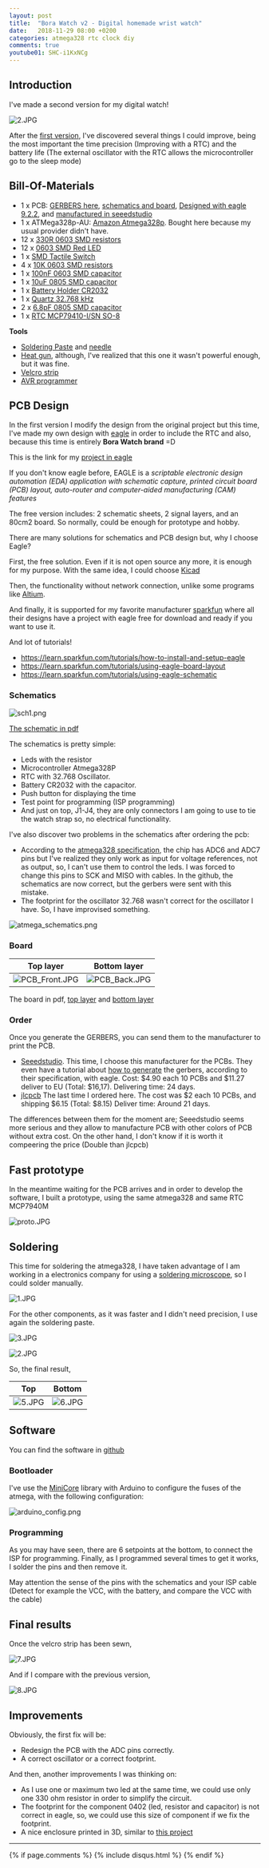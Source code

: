 ```yaml
---
layout: post
title:  "Bora Watch v2 - Digital homemade wrist watch"
date:   2018-11-29 08:00 +0200
categories: atmega328 rtc clock diy
comments: true
youtube01: SHC-i1KxNCg
---
```


## Introduction
I've made a second version for my digital watch!

![2.JPG](/assets/tmr01_v2/bora2/4.JPG)

After the [first version](https://aherrero.github.io/arduino/iot/watch/2018/10/20/BoraWatch.html), I've discovered several things I could improve, being the most important the time precision (Improving with a RTC) and the battery life (The external oscillator with the RTC allows the microcontroller go to the sleep mode)

## Bill-Of-Materials
- 1 x PCB:
[GERBERS here](https://github.com/aherrero/TMR01v2_Watch/raw/master/Hardware/TMR1_v2/TMR1_v2_2018-11-29.zip), [schematics and board](https://github.com/aherrero/TMR01v2_Watch/tree/master/Hardware/TMR1_v2),
[Designed with eagle 9.2.2](https://www.autodesk.com/products/eagle/overview),
and [manufactured in seeedstudio](https://www.seeedstudio.com/fusion_pcb.html)
- 1 x ATMega328p-AU: [Amazon Atmega328p](https://www.amazon.fr/gp/product/B01N0DNQ78/ref=oh_aui_detailpage_o01_s00?ie=UTF8&psc=1). Bought here because my usual provider didn't have.
- 12 x [330R 0603 SMD resistors](https://www.distrelec.ch/en/smd-resistor-thick-film-330-ohm-0603-rnd-components-rnd-1550603saj0331t5e/p/30056701)
- 12 x [0603 SMD Red LED](https://www.distrelec.ch/en/smd-led-645-nm-red-0603-kingbright-kpg-1608surkc/p/30118904)
- 1 x [SMD Tactile Switch](https://www.distrelec.ch/en/tact-switch-with-ground-terminal-smt-black-wuerth-elektronik-431181015816/p/11087413)
- 4 x [10K 0603 SMD resistors](https://www.distrelec.ch/en/smd-resistor-thick-film-10-kohm-0603-rnd-components-rnd-1550603saj0103t5e/p/30056687)
- 1 x [100nF 0603 SMD capacitor](https://www.distrelec.ch/en/ceramic-capacitor-100-nf-25-vdc-0603-wuerth-elektronik-885012206071/p/30067831)
- 1 x [10uF 0805 SMD capacitor](https://www.distrelec.ch/en/ceramic-capacitor-10-uf-vdc-0805-rnd-components-rnd-1500805x106k063n3/p/30086816)
- 1 x [Battery Holder CR2032](https://www.distrelec.ch/en/battery-holder-br2020-cl2020-br2025-cr2025-dl2025-br2032-cr2032-dl2032-keystone-3002/p/16952527)
- 1 x [Quartz 32.768 kHz](https://www.distrelec.ch/en/quartz-smd-32-768-khz-iqd-lfxtal003004reel/p/17453012)
- 2 x [6.8pF 0805 SMD capacitor](https://www.distrelec.ch/en/ceramic-capacitor-pf-50-vdc-0805-rnd-components-rnd-1500805n6r8c500nt/p/30086810)
- 1 x [RTC MCP79410-I/SN SO-8](https://www.distrelec.ch/en/rtc-ic-so-microchip-mcp79410-sn/p/17380943)

**Tools**
- [Soldering Paste](https://www.distrelec.ch/en/soldering-paste-syringe-solder-chemistry-blf03-ch-de/p/18249570) and [needle](https://www.distrelec.ch/en/dosing-needle-58-mm-pink-pink-solder-chemistry-047031/p/18249574)
- [Heat gun](https://www.amazon.fr/gp/product/B01N0X1LFK/ref=oh_aui_detailpage_o00_s01?ie=UTF8&psc=1), although, I've realized that this one it wasn't powerful enough, but it was fine.
- [Velcro strip](https://www.amazon.fr/gp/product/B07DFBHN5J/ref=oh_aui_detailpage_o00_s01?ie=UTF8&psc=1)
- [AVR programmer](https://www.sparkfun.com/products/9825)

## PCB Design
In the first version I modify the design from the original project but this time, I've made my own design with [eagle](https://www.autodesk.com/products/eagle/overview) in order to include the RTC and also, because this time is entirely **Bora Watch brand** =D

This is the link for my [project in eagle](https://github.com/aherrero/TMR01v2_Watch/tree/master/Hardware/TMR1_v2)

If you don't know eagle before, EAGLE is a _scriptable electronic design automation (EDA) application with schematic capture, printed circuit board (PCB) layout, auto-router and computer-aided manufacturing (CAM) features_

The free version includes: 2 schematic sheets, 2 signal layers, and an 80cm2 board. So normally, could be enough for prototype and hobby.

There are many solutions for schematics and PCB design but, why I choose Eagle?

First, the free solution. Even if it is not open source any more, it is enough for my purpose. With the same idea, I could choose [Kicad](http://kicad-pcb.org/)

Then, the functionality without network connection, unlike some programs like [Altium](https://www.altium.com/).

And finally, it is supported for my favorite manufacturer [sparkfun](https://www.sparkfun.com/) where all their designs have a project with eagle free for download and ready if you want to use it.

And lot of tutorials!
- https://learn.sparkfun.com/tutorials/how-to-install-and-setup-eagle
- https://learn.sparkfun.com/tutorials/using-eagle-board-layout
- https://learn.sparkfun.com/tutorials/using-eagle-schematic

### Schematics

![sch1.png](/assets/tmr01_v2/sch1.png)

[The schematic in pdf](https://github.com/aherrero/TMR01v2_Watch/blob/master/Hardware/TMR1_v2/TMR1_v2_Schematic.pdf)

The schematics is pretty simple:
- Leds with the resistor
- Microcontroller Atmega328P
- RTC with 32.768 Oscillator.
- Battery CR2032 with the capacitor.
- Push button for displaying the time
- Test point for programming (ISP programming)
- And just on top, J1-J4, they are only connectors I am going to use to tie the watch strap so, no electrical functionality.

I've also discover two problems in the schematics after ordering the pcb:
- According to the [atmega328 specification](http://ww1.microchip.com/downloads/en/devicedoc/atmega328_p%20avr%20mcu%20with%20picopower%20technology%20data%20sheet%2040001984a.pdf), the chip has ADC6 and ADC7 pins but I've realized they only work as input for voltage references, not as output, so, I can't use them to control the leds. I was forced to change this pins to SCK and MISO with cables. In the github, the schematics are now correct, but the gerbers were sent with this mistake.
- The footprint for the oscillator 32.768 wasn't correct for the oscillator I have. So, I have improvised something.

![atmega_schematics.png](/assets/tmr01_v2/bora2/atmega_schematics.png)

### Board

| Top layer| Bottom layer|
|-------|--------|
| ![PCB_Front.JPG](/assets/tmr01_v2/board1.png) | ![PCB_Back.JPG](/assets/tmr01_v2/board2.png) |

The board in pdf, [top layer](https://github.com/aherrero/TMR01v2_Watch/raw/master/Hardware/TMR1_v2/TMR1_v2_PCB_Top.pdf) and [bottom layer](https://github.com/aherrero/TMR01v2_Watch/blob/master/Hardware/TMR1_v2/TMR1_v2_PCB_Bottom.pdf)


### Order
Once you generate the GERBERS, you can send them to the manufacturer to print the PCB.

- [Seeedstudio](https://www.seeedstudio.com/). This time, I choose this manufacturer for the PCBs. They even have a tutorial about [how to generate](http://support.seeedstudio.com/knowledgebase/articles/1176949-how-to-generate-gerber-file-from-eagle) the gerbers, according to their specification, with eagle.
Cost: $4.90 each 10 PCBs and $11.27 deliver to EU (Total: $16,17). Delivering time: 24 days.
- [jlcpcb](https://jlcpcb.com/) The last time I ordered here. The cost was $2 each 10 PCBs, and shipping $6.15 (Total: $8.15) Deliver time: Around 21 days.

The differences between them for the moment are; Seeedstudio seems more serious and they allow to manufacture PCB with other colors of PCB without extra cost. On the other hand, I don't know if it is worth it compeering the price (Double than jlcpcb)

## Fast prototype
In the meantime waiting for the PCB arrives and in order to develop the software, I built a prototype, using the same atmega328 and same RTC MCP7940M

![proto.JPG](/assets/tmr01_v2/proto.JPG)

## Soldering
This time for soldering the atmega328, I have taken advantage of I am working in a electronics company for using a [soldering microscope](https://www.microscope.com/specialty-microscopes/soldering-microscopes/), so I could solder manually.

![1.JPG](/assets/tmr01_v2/bora2/1.JPG)

For the other components, as it was faster and I didn't need precision, I use again the soldering paste.

![3.JPG](/assets/tmr01_v2/bora2/3.JPG)

![2.JPG](/assets/tmr01_v2/bora2/2.JPG)

So, the final result,

| Top| Bottom|
|-------|--------|
| ![5.JPG](/assets/tmr01_v2/bora2/5.JPG) | ![6.JPG](/assets/tmr01_v2/bora2/6.JPG) |

## Software
You can find the software in [github](https://github.com/aherrero/TMR01v2_Watch/tree/master/Software/TMR01v2)

### Bootloader
I've use the [MiniCore](https://github.com/MCUdude/MiniCore) library with Arduino to configure the fuses of the atmega, with the following configuration:

![arduino_config.png](/assets/tmr01_v2/bora2/arduino_config.png)

### Programming
As you may have seen, there are 6 setpoints at the bottom, to connect the ISP for programming. Finally, as I programmed several times to get it works, I solder the pins and then remove it.

May attention the sense of the pins with the schematics and your ISP cable (Detect for example the VCC, with the  battery, and compare the VCC with the cable)

## Final results
Once the velcro strip has been sewn,

![7.JPG](/assets/tmr01_v2/bora2/7.JPG)

And if I compare with the previous version,

![8.JPG](/assets/tmr01_v2/bora2/8.JPG)

## Improvements
Obviously, the first fix will be:
- Redesign the PCB with the ADC pins correctly.
- A correct oscillator or a correct footprint.

And then, another improvements I was thinking on:
- As I use one or maximum two led at the same time, we could use only one 330 ohm resistor in order to simplify the circuit.
- The footprint for the component 0402 (led, resistor and capacitor) is not correct in eagle, so, we could use this size of component if we fix the footprint.
- A nice enclosure printed in 3D, similar to [this project](https://hackaday.io/project/159919-binary-wrist-watch)

***

{% if page.comments %}
{% include disqus.html %}
{% endif %}
